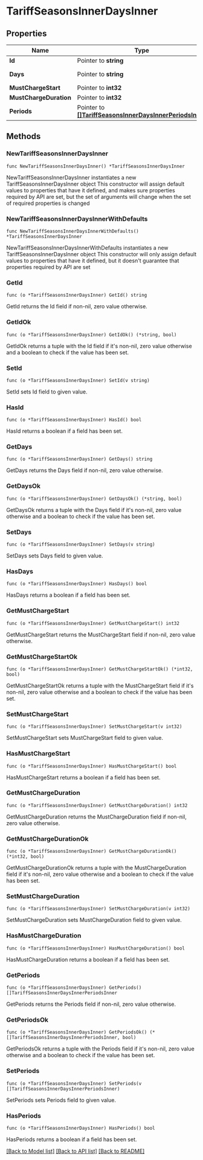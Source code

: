 # TariffSeasonsInnerDaysInner

## Properties

Name | Type | Description | Notes
------------ | ------------- | ------------- | -------------
**Id** | Pointer to **string** | ToU days ID. e.g&#x3D;&#39;all_days&#39;. | [optional] 
**Days** | Pointer to **string** | Comma separated days. e.g&#x3D;&#39;Sun,Mon,Tue,Wed,Thu,Fri,Sat&#39;. | [optional] 
**MustChargeStart** | Pointer to **int32** | Must charge start field. e.g&#x3D;0. | [optional] 
**MustChargeDuration** | Pointer to **int32** | Must charge duration field. e.g&#x3D;0. | [optional] 
**Periods** | Pointer to [**[]TariffSeasonsInnerDaysInnerPeriodsInner**](TariffSeasonsInnerDaysInnerPeriodsInner.md) | Periods. | [optional] 

## Methods

### NewTariffSeasonsInnerDaysInner

`func NewTariffSeasonsInnerDaysInner() *TariffSeasonsInnerDaysInner`

NewTariffSeasonsInnerDaysInner instantiates a new TariffSeasonsInnerDaysInner object
This constructor will assign default values to properties that have it defined,
and makes sure properties required by API are set, but the set of arguments
will change when the set of required properties is changed

### NewTariffSeasonsInnerDaysInnerWithDefaults

`func NewTariffSeasonsInnerDaysInnerWithDefaults() *TariffSeasonsInnerDaysInner`

NewTariffSeasonsInnerDaysInnerWithDefaults instantiates a new TariffSeasonsInnerDaysInner object
This constructor will only assign default values to properties that have it defined,
but it doesn't guarantee that properties required by API are set

### GetId

`func (o *TariffSeasonsInnerDaysInner) GetId() string`

GetId returns the Id field if non-nil, zero value otherwise.

### GetIdOk

`func (o *TariffSeasonsInnerDaysInner) GetIdOk() (*string, bool)`

GetIdOk returns a tuple with the Id field if it's non-nil, zero value otherwise
and a boolean to check if the value has been set.

### SetId

`func (o *TariffSeasonsInnerDaysInner) SetId(v string)`

SetId sets Id field to given value.

### HasId

`func (o *TariffSeasonsInnerDaysInner) HasId() bool`

HasId returns a boolean if a field has been set.

### GetDays

`func (o *TariffSeasonsInnerDaysInner) GetDays() string`

GetDays returns the Days field if non-nil, zero value otherwise.

### GetDaysOk

`func (o *TariffSeasonsInnerDaysInner) GetDaysOk() (*string, bool)`

GetDaysOk returns a tuple with the Days field if it's non-nil, zero value otherwise
and a boolean to check if the value has been set.

### SetDays

`func (o *TariffSeasonsInnerDaysInner) SetDays(v string)`

SetDays sets Days field to given value.

### HasDays

`func (o *TariffSeasonsInnerDaysInner) HasDays() bool`

HasDays returns a boolean if a field has been set.

### GetMustChargeStart

`func (o *TariffSeasonsInnerDaysInner) GetMustChargeStart() int32`

GetMustChargeStart returns the MustChargeStart field if non-nil, zero value otherwise.

### GetMustChargeStartOk

`func (o *TariffSeasonsInnerDaysInner) GetMustChargeStartOk() (*int32, bool)`

GetMustChargeStartOk returns a tuple with the MustChargeStart field if it's non-nil, zero value otherwise
and a boolean to check if the value has been set.

### SetMustChargeStart

`func (o *TariffSeasonsInnerDaysInner) SetMustChargeStart(v int32)`

SetMustChargeStart sets MustChargeStart field to given value.

### HasMustChargeStart

`func (o *TariffSeasonsInnerDaysInner) HasMustChargeStart() bool`

HasMustChargeStart returns a boolean if a field has been set.

### GetMustChargeDuration

`func (o *TariffSeasonsInnerDaysInner) GetMustChargeDuration() int32`

GetMustChargeDuration returns the MustChargeDuration field if non-nil, zero value otherwise.

### GetMustChargeDurationOk

`func (o *TariffSeasonsInnerDaysInner) GetMustChargeDurationOk() (*int32, bool)`

GetMustChargeDurationOk returns a tuple with the MustChargeDuration field if it's non-nil, zero value otherwise
and a boolean to check if the value has been set.

### SetMustChargeDuration

`func (o *TariffSeasonsInnerDaysInner) SetMustChargeDuration(v int32)`

SetMustChargeDuration sets MustChargeDuration field to given value.

### HasMustChargeDuration

`func (o *TariffSeasonsInnerDaysInner) HasMustChargeDuration() bool`

HasMustChargeDuration returns a boolean if a field has been set.

### GetPeriods

`func (o *TariffSeasonsInnerDaysInner) GetPeriods() []TariffSeasonsInnerDaysInnerPeriodsInner`

GetPeriods returns the Periods field if non-nil, zero value otherwise.

### GetPeriodsOk

`func (o *TariffSeasonsInnerDaysInner) GetPeriodsOk() (*[]TariffSeasonsInnerDaysInnerPeriodsInner, bool)`

GetPeriodsOk returns a tuple with the Periods field if it's non-nil, zero value otherwise
and a boolean to check if the value has been set.

### SetPeriods

`func (o *TariffSeasonsInnerDaysInner) SetPeriods(v []TariffSeasonsInnerDaysInnerPeriodsInner)`

SetPeriods sets Periods field to given value.

### HasPeriods

`func (o *TariffSeasonsInnerDaysInner) HasPeriods() bool`

HasPeriods returns a boolean if a field has been set.


[[Back to Model list]](../README.md#documentation-for-models) [[Back to API list]](../README.md#documentation-for-api-endpoints) [[Back to README]](../README.md)


